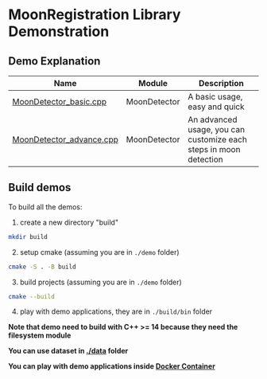 # MoonRegistration Library Demonstration


## Demo Explanation

| Name                                                   | Module       | Description                                                       |
|--------------------------------------------------------|--------------|-------------------------------------------------------------------|
| [MoonDetector_basic.cpp](./MoonDetector_basic.cpp)     | MoonDetector | A basic usage, easy and quick                                     |
| [MoonDetector_advance.cpp](./MoonDetector_advance.cpp) | MoonDetector | An advanced usage, you can customize each steps in moon detection |


## Build demos

To build all the demos:

1. create a new directory "build"

```sh
mkdir build
```

2. setup cmake (assuming you are in `./demo` folder)

```sh
cmake -S . -B build
```

3. build projects (assuming you are in `./demo` folder)

```sh
cmake --build
```

4. play with demo applications, they are in `./build/bin` folder

**Note that demo need to build with C++ >= 14 because they need the filesystem module**

**You can use dataset in [./data](./data) folder**

**You can play with demo applications inside [Docker Container](../BUILDING.md#build-using-docker-recommend)**


